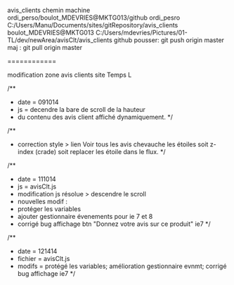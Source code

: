 avis_clients
chemin machine ordi_perso/boulot_MDEVRIES@MKTG013/github
ordi_pesro
C:/Users/Manu/Documents/sites/gitRepository/avis_clients
boulot_MDEVRIES@MKTG013
C:/Users/mdevries/Pictures/01-TL/dev/newArea/avisClt/avis_clients
github
pousser: git push origin master
maj    : git pull origin master

============

modification zone avis clients site Temps L 

/**
*  date = 091014 
*  js   = decendre la bare de scroll de la hauteur
*  du contenu des avis client affiché dynamiquement.
*/

/**
* correction style > lien Voir tous les avis chevauche 
  les étoiles soit z-index (crade) soit replacer les étoile dans le flux.
*/

/**
*  date = 111014
*  js   = avisClt.js
*  modification js résolue > descendre le scroll
*  nouvelles modif : 
*  protéger les variables
*  ajouter gestionnaire évenements pour ie 7 et 8 
*  corrigé bug affichage btn "Donnez votre avis sur ce produit" ie7
*/

/**
* date    = 121414
* fichier = avisClt.js
* modifs  = protégé les variables; amélioration gestionnaire evnmt; corrigé bug affichage ie7
*/

